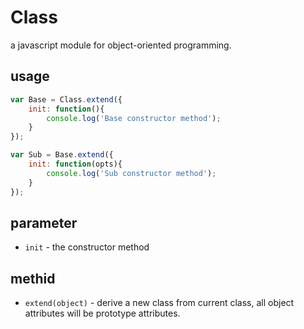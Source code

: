 # Class
a javascript module for object-oriented programming.

## usage
```javascript
var Base = Class.extend({
    init: function(){
    	console.log('Base constructor method');
    }
});

var Sub = Base.extend({
	init: function(opts){
    	console.log('Sub constructor method');
    }
});
```

## parameter
* `init` - the constructor method

## methid
* `extend(object)` - derive a new class from current class, all object attributes will be prototype attributes.